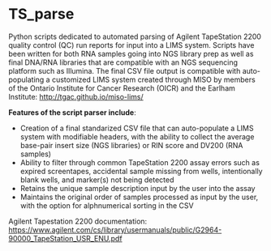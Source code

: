 # **__TS_parse__**

Python scripts dedicated to automated parsing of Agilent TapeStation 2200 quality control (QC) run reports for input into a LIMS system. Scripts have been written for both RNA samples going into NGS library prep as well as final DNA/RNA libraries that are compatible with an NGS sequencing platform such as Illumina. The final CSV file output is compatible with auto-populating a customized LIMS system created through MISO by members of the Ontario Institute for Cancer Research (OICR) and the Earlham Institute: http://tgac.github.io/miso-lims/

**Features of the script parser include**: 
  - Creation of a final standarized CSV file that can auto-populate a LIMS system with modifiable headers, with the ability to collect the     average base-pair insert size (NGS libraries) or RIN score and DV200 (RNA samples)
  - Ability to filter through common TapeStation 2200 assay errors such as expired screentapes, accidental sample missing from wells,           intentionally blank wells, and marker(s) not being detected
  - Retains the unique sample description input by the user into the assay
  - Maintains the original order of samples processed as input by the user, with the option for alphnumerical sorting in the CSV

Agilent Tapestation 2200 documentation: https://www.agilent.com/cs/library/usermanuals/public/G2964-90000_TapeStation_USR_ENU.pdf
